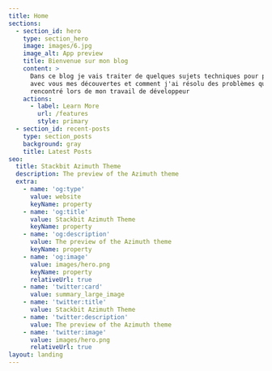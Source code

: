```yaml
---
title: Home
sections:
  - section_id: hero
    type: section_hero
    image: images/6.jpg
    image_alt: App preview
    title: Bienvenue sur mon blog
    content: >
      Dans ce blog je vais traiter de quelques sujets techniques pour partager
      avec vous mes découvertes et comment j'ai résolu des problèmes que j'ai
      rencontré lors de mon travail de développeur
    actions:
      - label: Learn More
        url: /features
        style: primary
  - section_id: recent-posts
    type: section_posts
    background: gray
    title: Latest Posts
seo:
  title: Stackbit Azimuth Theme
  description: The preview of the Azimuth theme
  extra:
    - name: 'og:type'
      value: website
      keyName: property
    - name: 'og:title'
      value: Stackbit Azimuth Theme
      keyName: property
    - name: 'og:description'
      value: The preview of the Azimuth theme
      keyName: property
    - name: 'og:image'
      value: images/hero.png
      keyName: property
      relativeUrl: true
    - name: 'twitter:card'
      value: summary_large_image
    - name: 'twitter:title'
      value: Stackbit Azimuth Theme
    - name: 'twitter:description'
      value: The preview of the Azimuth theme
    - name: 'twitter:image'
      value: images/hero.png
      relativeUrl: true
layout: landing
---
```

